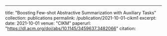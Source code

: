 ---
title: "Boosting Few-shot Abstractive Summarization with Auxiliary Tasks"
collection: publications
permalink: /publication/2021-10-01-cikm1
excerpt: 
date: 2021-10-01
venue: "CIKM"
paperurl: "https://dl.acm.org/doi/abs/10.1145/3459637.3482066"
citation: 
